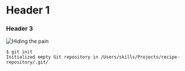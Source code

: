 # Header 1
### Header 3

![Hiding the pain](https://s.yimg.com/ny/api/res/1.2/0.zVxkDMWwaSdEQ_ez2hEQ--/YXBwaWQ9aGlnaGxhbmRlcjt3PTY0MDtoPTU0Mg--/https://s.yimg.com/uu/api/res/1.2/DghAY9oN2EYVojZENtbjkw--~B/aD00NTk7dz01NDI7YXBwaWQ9eXRhY2h5b24-/http://media.zenfs.com/en-US/homerun/the_mighty_beauty_225/38c79c338cd6d170500a2d4922a9d6a9)

```
$ git init
Initialized empty Git repository in /Users/skills/Projects/recipe-repository/.git/
```

